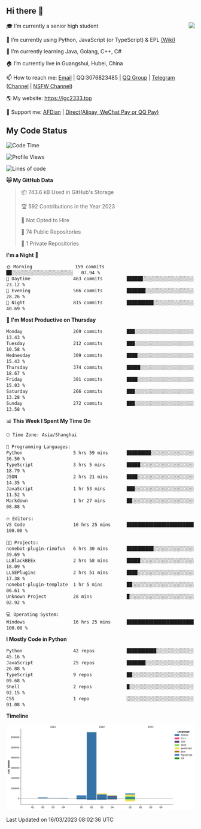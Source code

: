 ## Hi there 👋

<div width="50%">
<img align="right" src="https://readme.lgc2333.top/api?username=lgc2333&show_icons=true" />
</div>

🎓 I’m currently a senior high student

📝 I’m currently using Python, JavaScript (or TypeScript) & EPL [(Wiki)](https://en.wikipedia.org/wiki/Easy_Programming_Language)

📒 I'm currently learning Java, Golang, C++, C#

🏠 I’m currently live in Guangshui, Hubei, China

📫 How to reach me: [Email](mailto:lgc2333@126.com) | QQ:3076823485 | [QQ Group](https://jq.qq.com/?_wv=1027&k=ktwOHdU2) | [Telegram](https://t.me/@lgc2333) ([Channel](https://t.me/stu2333_pd) | [NSFW Channel](https://t.me/stu_collection))

🌎 My website: <https://lgc2333.top>

🤝 Support me: [AFDian](https://afdian.net/@lgc2333) | [Direct(Alipay, WeChat Pay or QQ Pay)](https://s2.loli.net/2022/02/03/MLqe53BjWOAhpcF.png)

## My Code Status

<!--START_SECTION:waka-->
![Code Time](http://img.shields.io/badge/Code%20Time-1%2C105%20hrs%2015%20mins-blue)

![Profile Views](http://img.shields.io/badge/Profile%20Views-38-blue)

![Lines of code](https://img.shields.io/badge/From%20Hello%20World%20I%27ve%20Written-819.2%20thousand%20lines%20of%20code-blue)

**🐱 My GitHub Data** 

> 📦 743.6 kB Used in GitHub's Storage 
 > 
> 🏆 592 Contributions in the Year 2023
 > 
> 🚫 Not Opted to Hire
 > 
> 📜 74 Public Repositories 
 > 
> 🔑 1 Private Repositories 
 > 
**I'm a Night 🦉** 

```text
🌞 Morning                159 commits         ██░░░░░░░░░░░░░░░░░░░░░░░   07.94 % 
🌆 Daytime                463 commits         ██████░░░░░░░░░░░░░░░░░░░   23.12 % 
🌃 Evening                566 commits         ███████░░░░░░░░░░░░░░░░░░   28.26 % 
🌙 Night                  815 commits         ██████████░░░░░░░░░░░░░░░   40.69 % 
```
📅 **I'm Most Productive on Thursday** 

```text
Monday                   269 commits         ███░░░░░░░░░░░░░░░░░░░░░░   13.43 % 
Tuesday                  212 commits         ███░░░░░░░░░░░░░░░░░░░░░░   10.58 % 
Wednesday                309 commits         ████░░░░░░░░░░░░░░░░░░░░░   15.43 % 
Thursday                 374 commits         █████░░░░░░░░░░░░░░░░░░░░   18.67 % 
Friday                   301 commits         ████░░░░░░░░░░░░░░░░░░░░░   15.03 % 
Saturday                 266 commits         ███░░░░░░░░░░░░░░░░░░░░░░   13.28 % 
Sunday                   272 commits         ███░░░░░░░░░░░░░░░░░░░░░░   13.58 % 
```


📊 **This Week I Spent My Time On** 

```text
🕑︎ Time Zone: Asia/Shanghai

💬 Programming Languages: 
Python                   5 hrs 59 mins       █████████░░░░░░░░░░░░░░░░   36.50 % 
TypeScript               3 hrs 5 mins        █████░░░░░░░░░░░░░░░░░░░░   18.79 % 
JSON                     2 hrs 21 mins       ████░░░░░░░░░░░░░░░░░░░░░   14.35 % 
JavaScript               1 hr 53 mins        ███░░░░░░░░░░░░░░░░░░░░░░   11.52 % 
Markdown                 1 hr 27 mins        ██░░░░░░░░░░░░░░░░░░░░░░░   08.88 % 

🔥 Editors: 
VS Code                  16 hrs 25 mins      █████████████████████████   100.00 % 

🐱‍💻 Projects: 
nonebot-plugin-rimofun   6 hrs 30 mins       ██████████░░░░░░░░░░░░░░░   39.69 % 
LLBlackBEEx              2 hrs 58 mins       █████░░░░░░░░░░░░░░░░░░░░   18.09 % 
LLSEPlugins              2 hrs 51 mins       ████░░░░░░░░░░░░░░░░░░░░░   17.38 % 
nonebot-plugin-template  1 hr 5 mins         ██░░░░░░░░░░░░░░░░░░░░░░░   06.61 % 
Unknown Project          28 mins             █░░░░░░░░░░░░░░░░░░░░░░░░   02.92 % 

💻 Operating System: 
Windows                  16 hrs 25 mins      █████████████████████████   100.00 % 
```

**I Mostly Code in Python** 

```text
Python                   42 repos            ███████████░░░░░░░░░░░░░░   45.16 % 
JavaScript               25 repos            ███████░░░░░░░░░░░░░░░░░░   26.88 % 
TypeScript               9 repos             ██░░░░░░░░░░░░░░░░░░░░░░░   09.68 % 
Shell                    2 repos             █░░░░░░░░░░░░░░░░░░░░░░░░   02.15 % 
CSS                      1 repo              ░░░░░░░░░░░░░░░░░░░░░░░░░   01.08 % 
```



**Timeline**

![Lines of Code chart](https://raw.githubusercontent.com/lgc2333/lgc2333/main/assets/bar_graph.png)


 Last Updated on 16/03/2023 08:02:36 UTC
<!--END_SECTION:waka-->
